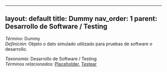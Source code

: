 
---
layout: default
title: Dummy
nav_order: 1
parent: Desarrollo de Software / Testing
---

*Término:* Dummy  
*Definición:* Objeto o dato simulado utilizado para pruebas de software o desarrollo.

*Taxonomía:* Desarrollo de Software / Testing  
*Términos relacionados:* [Placeholder](https://maleniski.github.io/diccionario-angl-tec-mx/docs/alfabeticamente/P/placeholder/), [Testear](https://maleniski.github.io/diccionario-angl-tec-mx/docs/alfabeticamente/T/testear/)
